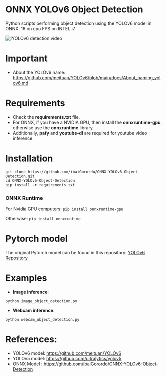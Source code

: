 # ONNX YOLOv6 Object Detection
 Python scripts performing object detection using the YOLOv6 model in ONNX.
 16 on cpu FPS on INTEL i7

![!YOLOv6 detection video](https://github.com/Gaurav14cs17/YOLOV6/blob/main/doc/img/yolov6s_video.gif)

# Important
- About the YOLOv6 name: https://github.com/meituan/YOLOv6/blob/main/docs/About_naming_yolov6.md

# Requirements

 * Check the **requirements.txt** file. 
 * For ONNX, if you have a NVIDIA GPU, then install the **onnxruntime-gpu**, otherwise use the **onnxruntime** library.
 * Additionally, **pafy** and **youtube-dl** are required for youtube video inference.
 
# Installation
```
git clone https://github.com/ibaiGorordo/ONNX-YOLOv6-Object-Detection.git
cd ONNX-YOLOv6-Object-Detection
pip install -r requirements.txt
```
### ONNX Runtime
For Nvidia GPU computers:
`pip install onnxruntime-gpu`

Otherwise:
`pip install onnxruntime`


# Pytorch model
The original Pytorch model can be found in this repository: [YOLOv6 Repository](https://github.com/meituan/YOLOv6)
 
# Examples

 * **Image inference**:
 ```
 python image_object_detection.py
 ```
 
 * **Webcam inference**:
 ```
 python webcam_object_detection.py
 ```



# References:
* YOLOv6 model: https://github.com/meituan/YOLOv6
* YOLOv5 model: https://github.com/ultralytics/yolov5
* ONNX Model : https://github.com/ibaiGorordo/ONNX-YOLOv6-Object-Detection
